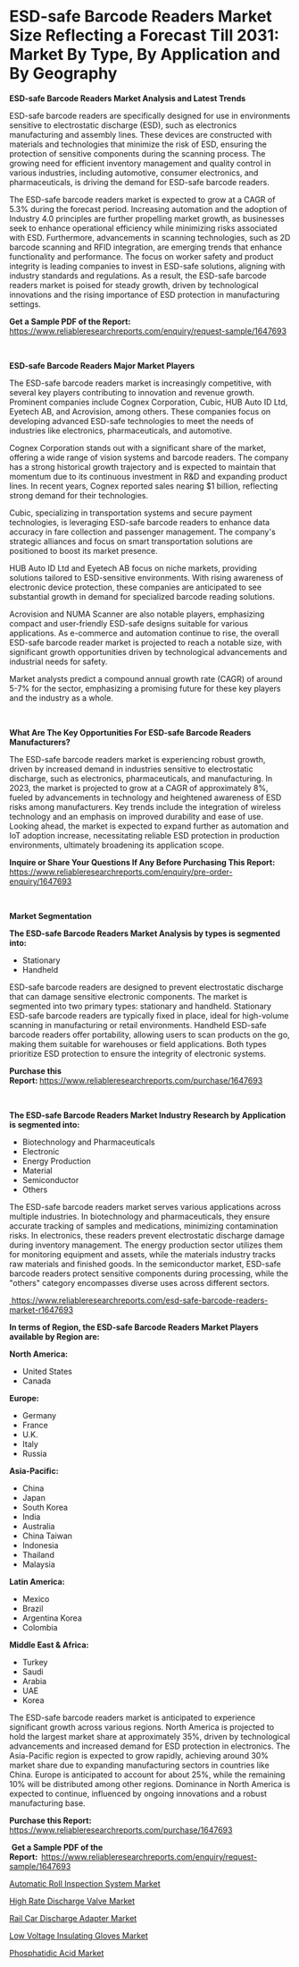 <p><h1>ESD-safe Barcode Readers Market Size Reflecting a Forecast Till 2031: Market By Type, By Application and By Geography</h1></p><p><strong>ESD-safe Barcode Readers Market Analysis and Latest Trends</strong></p>
<p><p>ESD-safe barcode readers are specifically designed for use in environments sensitive to electrostatic discharge (ESD), such as electronics manufacturing and assembly lines. These devices are constructed with materials and technologies that minimize the risk of ESD, ensuring the protection of sensitive components during the scanning process. The growing need for efficient inventory management and quality control in various industries, including automotive, consumer electronics, and pharmaceuticals, is driving the demand for ESD-safe barcode readers.</p><p>The ESD-safe barcode readers market is expected to grow at a CAGR of 5.3% during the forecast period. Increasing automation and the adoption of Industry 4.0 principles are further propelling market growth, as businesses seek to enhance operational efficiency while minimizing risks associated with ESD. Furthermore, advancements in scanning technologies, such as 2D barcode scanning and RFID integration, are emerging trends that enhance functionality and performance. The focus on worker safety and product integrity is leading companies to invest in ESD-safe solutions, aligning with industry standards and regulations. As a result, the ESD-safe barcode readers market is poised for steady growth, driven by technological innovations and the rising importance of ESD protection in manufacturing settings.</p></p>
<p><strong>Get a Sample PDF of the Report:&nbsp;</strong> <a href="https://www.reliableresearchreports.com/enquiry/request-sample/1647693?utm_campaign=24&utm_medium=2&utm_source=Github&utm_content=ia&utm_term=27102024&utm_id=esd-safe-barcode-readers">https://www.reliableresearchreports.com/enquiry/request-sample/1647693</a></p>
<p>&nbsp;</p>
<p><strong>ESD-safe Barcode Readers Major Market Players</strong></p>
<p><p>The ESD-safe barcode readers market is increasingly competitive, with several key players contributing to innovation and revenue growth. Prominent companies include Cognex Corporation, Cubic, HUB Auto ID Ltd, Eyetech AB, and Acrovision, among others. These companies focus on developing advanced ESD-safe technologies to meet the needs of industries like electronics, pharmaceuticals, and automotive.</p><p>Cognex Corporation stands out with a significant share of the market, offering a wide range of vision systems and barcode readers. The company has a strong historical growth trajectory and is expected to maintain that momentum due to its continuous investment in R&D and expanding product lines. In recent years, Cognex reported sales nearing $1 billion, reflecting strong demand for their technologies.</p><p>Cubic, specializing in transportation systems and secure payment technologies, is leveraging ESD-safe barcode readers to enhance data accuracy in fare collection and passenger management. The company's strategic alliances and focus on smart transportation solutions are positioned to boost its market presence.</p><p>HUB Auto ID Ltd and Eyetech AB focus on niche markets, providing solutions tailored to ESD-sensitive environments. With rising awareness of electronic device protection, these companies are anticipated to see substantial growth in demand for specialized barcode reading solutions.</p><p>Acrovision and NUMA Scanner are also notable players, emphasizing compact and user-friendly ESD-safe designs suitable for various applications. As e-commerce and automation continue to rise, the overall ESD-safe barcode reader market is projected to reach a notable size, with significant growth opportunities driven by technological advancements and industrial needs for safety.</p><p>Market analysts predict a compound annual growth rate (CAGR) of around 5-7% for the sector, emphasizing a promising future for these key players and the industry as a whole.</p></p>
<p>&nbsp;</p>
<p><strong>What Are The Key Opportunities For ESD-safe Barcode Readers Manufacturers?</strong></p>
<p><p>The ESD-safe barcode readers market is experiencing robust growth, driven by increased demand in industries sensitive to electrostatic discharge, such as electronics, pharmaceuticals, and manufacturing. In 2023, the market is projected to grow at a CAGR of approximately 8%, fueled by advancements in technology and heightened awareness of ESD risks among manufacturers. Key trends include the integration of wireless technology and an emphasis on improved durability and ease of use. Looking ahead, the market is expected to expand further as automation and IoT adoption increase, necessitating reliable ESD protection in production environments, ultimately broadening its application scope.</p></p>
<p><strong>Inquire or Share Your Questions If Any Before Purchasing This Report:</strong> <a href="https://www.reliableresearchreports.com/enquiry/pre-order-enquiry/1647693?utm_campaign=24&utm_medium=2&utm_source=Github&utm_content=ia&utm_term=27102024&utm_id=esd-safe-barcode-readers">https://www.reliableresearchreports.com/enquiry/pre-order-enquiry/1647693</a></p>
<p>&nbsp;</p>
<p><strong>Market Segmentation</strong></p>
<p><strong>The ESD-safe Barcode Readers Market Analysis by types is segmented into:</strong></p>
<p><ul><li>Stationary</li><li>Handheld</li></ul></p>
<p><p>ESD-safe barcode readers are designed to prevent electrostatic discharge that can damage sensitive electronic components. The market is segmented into two primary types: stationary and handheld. Stationary ESD-safe barcode readers are typically fixed in place, ideal for high-volume scanning in manufacturing or retail environments. Handheld ESD-safe barcode readers offer portability, allowing users to scan products on the go, making them suitable for warehouses or field applications. Both types prioritize ESD protection to ensure the integrity of electronic systems.</p></p>
<p><strong>Purchase this Report:&nbsp;</strong><a href="https://www.reliableresearchreports.com/purchase/1647693?utm_campaign=24&utm_medium=2&utm_source=Github&utm_content=ia&utm_term=27102024&utm_id=esd-safe-barcode-readers">https://www.reliableresearchreports.com/purchase/1647693</a></p>
<p>&nbsp;</p>
<p><strong>The ESD-safe Barcode Readers Market Industry Research by Application is segmented into:</strong></p>
<p><ul><li>Biotechnology and Pharmaceuticals</li><li>Electronic</li><li>Energy Production</li><li>Material</li><li>Semiconductor</li><li>Others</li></ul></p>
<p><p>The ESD-safe barcode readers market serves various applications across multiple industries. In biotechnology and pharmaceuticals, they ensure accurate tracking of samples and medications, minimizing contamination risks. In electronics, these readers prevent electrostatic discharge damage during inventory management. The energy production sector utilizes them for monitoring equipment and assets, while the materials industry tracks raw materials and finished goods. In the semiconductor market, ESD-safe barcode readers protect sensitive components during processing, while the "others" category encompasses diverse uses across different sectors.</p></p>
<p><a href="https://www.reliableresearchreports.com/esd-safe-barcode-readers-market-r1647693?utm_campaign=24&utm_medium=2&utm_source=Github&utm_content=ia&utm_term=27102024&utm_id=esd-safe-barcode-readers">&nbsp;https://www.reliableresearchreports.com/esd-safe-barcode-readers-market-r1647693</a></p>
<p><strong>In terms of Region, the ESD-safe Barcode Readers Market Players available by Region are:</strong></p>
<p>
    <p> <strong> North America: </strong>
        <ul>
            <li>United States</li>
            <li>Canada</li>
        </ul>
        </p> 
    <p> <strong> Europe: </strong>
        <ul>
            <li>Germany</li>
            <li>France</li>
            <li>U.K.</li>
            <li>Italy</li>
            <li>Russia</li>
        </ul>
        </p> 
    <p> <strong> Asia-Pacific: </strong>
        <ul>
            <li>China</li>
            <li>Japan</li>
            <li>South Korea</li>
            <li>India</li>
            <li>Australia</li>
            <li>China Taiwan</li>
            <li>Indonesia</li>
            <li>Thailand</li>
            <li>Malaysia</li>
        </ul>
        </p> 
    <p> <strong> Latin America: </strong>
        <ul>
            <li>Mexico</li>
            <li>Brazil</li>
            <li>Argentina Korea</li>
            <li>Colombia</li>
        </ul>
        </p> 
    <p> <strong> Middle East & Africa: </strong>
        <ul>
            <li>Turkey</li>
            <li>Saudi</li>
            <li>Arabia</li>
            <li>UAE</li>
            <li>Korea</li>
        </ul>
    </p>
    </p>
<p><p>The ESD-safe barcode readers market is anticipated to experience significant growth across various regions. North America is projected to hold the largest market share at approximately 35%, driven by technological advancements and increased demand for ESD protection in electronics. The Asia-Pacific region is expected to grow rapidly, achieving around 30% market share due to expanding manufacturing sectors in countries like China. Europe is anticipated to account for about 25%, while the remaining 10% will be distributed among other regions. Dominance in North America is expected to continue, influenced by ongoing innovations and a robust manufacturing base.</p></p>
<p><strong>Purchase this Report: </strong><a href="https://www.reliableresearchreports.com/purchase/1647693?utm_campaign=24&utm_medium=2&utm_source=Github&utm_content=ia&utm_term=27102024&utm_id=esd-safe-barcode-readers">https://www.reliableresearchreports.com/purchase/1647693</a></p>
<p>&nbsp;<strong>Get a Sample PDF of the Report:&nbsp;&nbsp;</strong><a href="https://www.reliableresearchreports.com/enquiry/request-sample/1647693?utm_campaign=24&utm_medium=2&utm_source=Github&utm_content=ia&utm_term=27102024&utm_id=esd-safe-barcode-readers">https://www.reliableresearchreports.com/enquiry/request-sample/1647693</a></p>
<p><strong></strong></p>
<p><p><a href="https://github.com/inouyeaowaugh3/Market-Research-Report-List-1/blob/main/automatic-roll-inspection-system-market.md?utm_campaign=24&utm_medium=2&utm_source=Github&utm_content=ia&utm_term=27102024&utm_id=esd-safe-barcode-readers">Automatic Roll Inspection System Market</a></p><p><a href="https://issuu.com/reportprime-2/docs/high-rate-discharge-valve-market-si_6c2829e9b15c61?utm_campaign=24&utm_medium=2&utm_source=Github&utm_content=ia&utm_term=27102024&utm_id=esd-safe-barcode-readers">High Rate Discharge Valve Market</a></p><p><a href="https://issuu.com/reportprime-2/docs/rail-car-discharge-adapter-market-s_597e12da72eaca?utm_campaign=24&utm_medium=2&utm_source=Github&utm_content=ia&utm_term=27102024&utm_id=esd-safe-barcode-readers">Rail Car Discharge Adapter Market</a></p><p><a href="https://www.linkedin.com/pulse/consumer-behavior-shifts-low-voltage-insulating-gloves-kgbye?utm_campaign=24&utm_medium=2&utm_source=Github&utm_content=ia&utm_term=27102024&utm_id=esd-safe-barcode-readers">Low Voltage Insulating Gloves Market</a></p><p><a href="https://medium.com/@dagmar8b15me/decoding-phosphatidic-acid-industry-dynamics-and-strategic-imperatives-2024-2031-514969c4759f?utm_campaign=24&utm_medium=2&utm_source=Github&utm_content=ia&utm_term=27102024&utm_id=esd-safe-barcode-readers">Phosphatidic Acid Market</a></p></p>
